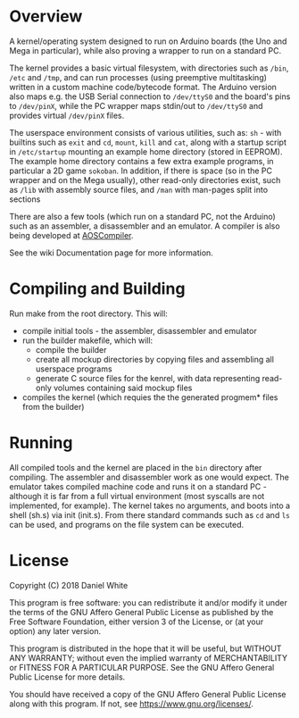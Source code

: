 # Overview
A kernel/operating system designed to run on Arduino boards (the Uno and Mega in particular), while also proving a wrapper to run on a standard PC.

The kernel provides a basic virtual filesystem, with directories such as ``/bin``, ``/etc`` and ``/tmp``, and can run processes (using preemptive multitasking) written in a custom machine code/bytecode format. The Arduino version also maps e.g. the USB Serial connection to ``/dev/ttyS0`` and the board's pins to ``/dev/pinX``, while the PC wrapper maps stdin/out to ``/dev/ttyS0`` and provides virtual ``/dev/pinX`` files.

The userspace environment consists of various utilities, such as: ``sh`` - with builtins such as ``exit`` and ``cd``, ``mount``, ``kill`` and ``cat``, along with a startup script in ``/etc/startup`` mounting an example home directory (stored in EEPROM). The example home directory contains a few extra example programs, in particular a 2D game ``sokoban``. In addition, if there is space (so in the PC wrapper and on the Mega usually), other read-only directories exist, such as ``/lib`` with assembly source files, and ``/man`` with man-pages split into sections

There are also a few tools (which run on a standard PC, not the Arduino) such as an assembler, a disassembler and an emulator. A compiler is also being developed at [AOSCompiler](https://github.com/DanielWhite94/AOSCompiler).

See the wiki Documentation page for more information.

# Compiling and Building
Run make from the root directory.
This will:

* compile initial tools - the assembler, disassembler and emulator
* run the builder makefile, which will:
	* compile the builder
	* create all mockup directories by copying files and assembling all userspace programs
	* generate C source files for the kenrel, with data representing read-only volumes containing said mockup files
* compiles the kernel (which requies the the generated progmem* files from the builder)

# Running
All compiled tools and the kernel are placed in the ``bin`` directory after compiling. The assembler and disassembler work as one would expect. The emulator takes compiled machine code and runs it on a standard PC - although it is far from a full virtual environment (most syscalls are not implemented, for example). The kernel takes no arguments, and boots into a shell (sh.s) via init (init.s). From there standard commands such as ``cd`` and ``ls`` can be used, and programs on the file system can be executed.

# License
Copyright (C) 2018 Daniel White

This program is free software: you can redistribute it and/or modify
it under the terms of the GNU Affero General Public License as published
by the Free Software Foundation, either version 3 of the License, or
(at your option) any later version.

This program is distributed in the hope that it will be useful,
but WITHOUT ANY WARRANTY; without even the implied warranty of
MERCHANTABILITY or FITNESS FOR A PARTICULAR PURPOSE.  See the
GNU Affero General Public License for more details.

You should have received a copy of the GNU Affero General Public License
along with this program.  If not, see <https://www.gnu.org/licenses/>.
